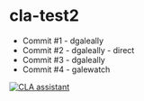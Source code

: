 # cla-test2

* Commit #1 - dgaleally
* Commit #2 - dgaleally - direct
* Commit #3 - dgaleally
* Commit #4 - galewatch


<a href="http://ec2-54-159-173-193.compute-1.amazonaws.com/dgaleally/cla-test2"><img src="http://ec2-54-159-173-193.compute-1.amazonaws.com/readme/badge/dgaleally/cla-test2" alt="CLA assistant" /></a>
